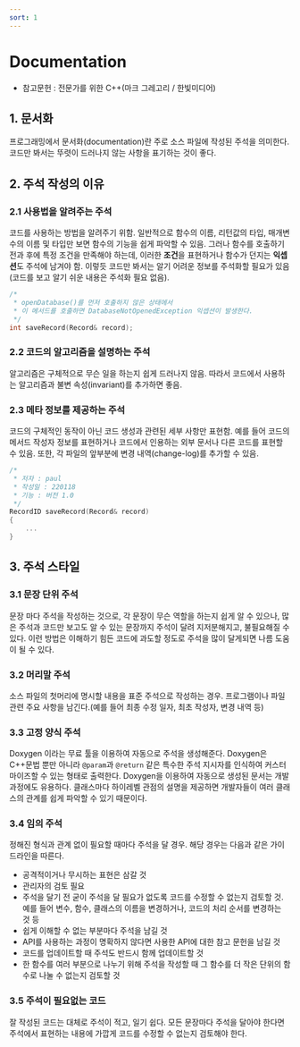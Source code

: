 ```yaml
---
sort: 1
---
```


# Documentation

* 참고문헌 : 전문가를 위한 C++(마크 그레고리 / 한빛미디어)

## 1. 문서화
프로그래밍에서 문서화(documentation)란 주로 소스 파일에 작성된 주석을 의미한다. 코드만 봐서는 뚜렷이 드러나지 않는 사항을 표기하는 것이 좋다.

## 2. 주석 작성의 이유
### 2.1 사용법을 알려주는 주석
코드를 사용하는 방법을 알려주기 위함. 일반적으로 함수의 이름, 리턴값의 타입, 매개변수의 이름 및 타입만 보면 함수의 기능을 쉽게 파악할 수 있음. 그러나 함수를 호출하기 전과 후에 특정 조건을 만족해야 하는데, 이러한 **조건**을 표현하거나 함수가 던지는 **익셉션**도 주석에 남겨야 함. 이렇듯 코드만 봐서는 알기 어려운 정보를 주석화할 필요가 있음(코드를 보고 알기 쉬운 내용은 주석화 필요 없음).

```cpp
/*
 * openDatabase()를 먼저 호출하지 않은 상태에서
 * 이 메서드를 호출하면 DatabaseNotOpenedException 익셉션이 발생한다.
 */
int saveRecord(Record& record);
```

### 2.2 코드의 알고리즘을 설명하는 주석 

알고리즘은 구체적으로 무슨 일을 하는지 쉽게 드러나지 않음. 따라서 코드에서 사용하는 알고리즘과 불변 속성(invariant)를 추가하면 좋음.

### 2.3 메타 정보를 제공하는 주석
코드의 구체적인 동작이 아닌 코드 생성과 관련된 세부 사항만 표현함. 예를 들어 코드의 메서드 작성자 정보를 표현하거나 코드에서 인용하는 외부 문서나 다른 코드를 표현할 수 있음. 또한, 각 파일의 앞부분에 변경 내역(change-log)를 추가할 수 있음.

```cpp
/*
 * 저자 : paul
 * 작성일 : 220118
 * 기능 : 버전 1.0
 */
RecordID saveRecord(Record& record)
{
    ...
}
```

## 3. 주석 스타일
### 3.1 문장 단위 주석
문장 마다 주석을 작성하는 것으로, 각 문장이 무슨 역할을 하는지 쉽게 알 수 있으나, 많은 주석과 코드만 보고도 알 수 있는 문장까지 주석이 달려 지저분해지고, 불필요해질 수 있다. 이런 방법은 이해하기 힘든 코드에 과도할 정도로 주석을 많이 달게되면 나름 도움이 될 수 있다.

### 3.2 머리말 주석
소스 파일의 첫머리에 명시할 내용을 표준 주석으로 작성하는 경우. 프로그램이나 파일 관련 주요 사항을 남긴다.(예를 들어 최종 수정 일자, 최초 작성자, 변경 내역 등)

### 3.3 고정 양식 주석
Doxygen 이라는 무료 툴을 이용하여 자동으로 주석을 생성해준다. Doxygen은 C++문법 뿐만 아니라 `@param`과 `@return` 같은 특수한 주석 지시자를 인식하여 커스터마이즈할 수 있는 형태로 출력한다. Doxygen을 이용하여 자동으로 생성된 문서는 개발 과정에도 유용하다. 클래스마다 하이레벨 관점의 설명을 제공하면 개발자들이 여러 클래스의 관계를 쉽게 파악할 수 있기 때문이다.

### 3.4 임의 주석
정해진 형식과 관계 없이 필요할 때마다 주석을 달 경우. 해당 경우는 다음과 같은 가이드라인을 따른다.
* 공격적이거나 무시하는 표현은 삼갈 것
* 관리자의 검토 필요
* 주석을 달기 전 굳이 주석을 달 필요가 없도록 코드를 수정할 수 없는지 검토할 것. 예를 들어 변수, 함수, 클래스의 이름을 변경하거나, 코드의 처리 순서를 변경하는 것 등
* 쉽게 이해할 수 없는 부분마다 주석을 남길 것
* API를 사용하는 과정이 명확하지 않다면 사용한 API에 대한 참고 문헌을 남길 것
* 코드를 업데이트할 때 주석도 반드시 함께 업데이트할 것
* 한 함수를 여러 부분으로 나누기 위해 주석을 작성할 때 그 함수를 더 작은 단위의 함수로 나눌 수 없는지 검토할 것

### 3.5 주석이 필요없는 코드
잘 작성된 코드는 대체로 주석이 적고, 일기 쉽다. 모든 문장마다 주석을 달아야 한다면 주석에서  표현하는 내용에 가깝게 코드를 수정할 수 없는지 검토해야 한다.
